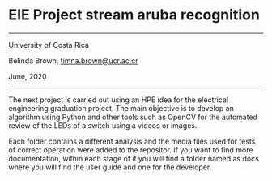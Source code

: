 # EIE Project stream aruba recognition

----------

University of Costa Rica

Belinda Brown, timna.brown@ucr.ac.cr

June, 2020

----------


The next project is carried out using an HPE idea for the electrical engineering graduation project.
The main objective is to develop an algorithm using Python and other tools such as OpenCV for the automated
review of the LEDs of a switch using a videos or images.

Each folder contains a different analysis and the media files used for tests of correct operation were added to the repositor.
If you want to find more documentation, within each stage of it you will find a folder named as docs where you will find the user guide and one for the developer.
